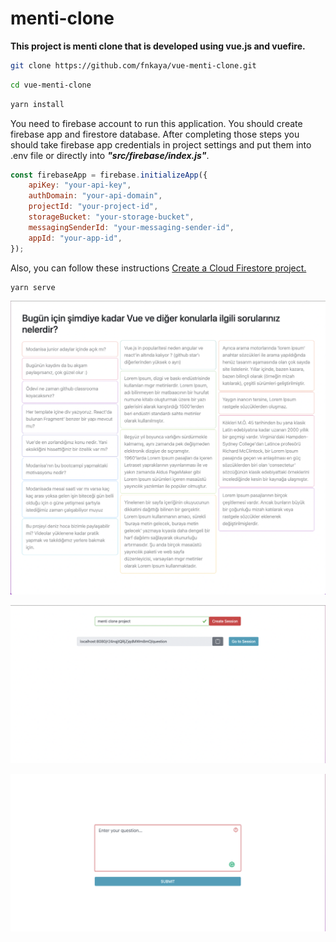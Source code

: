 # menti-clone

**This project is menti clone that is developed using vue.js and vuefire.**


```bash
git clone https://github.com/fnkaya/vue-menti-clone.git
```


```bash
cd vue-menti-clone
```


```bash
yarn install
```


You need to firebase account to run this application. You should create firebase app and firestore database. After completing those steps you should take firebase app credentials in project settings and put them into .env file or directly into ***"src/firebase/index.js"***.


```javascript
const firebaseApp = firebase.initializeApp({
    apiKey: "your-api-key",
    authDomain: "your-api-domain",
    projectId: "your-project-id",
    storageBucket: "your-storage-bucket",
    messagingSenderId: "your-messaging-sender-id",
    appId: "your-app-id",
});
```


Also, you can follow these instructions [Create a Cloud Firestore project.](https://firebase.google.com/docs/firestore/quickstart)


```bash
yarn serve
```


![alt text](images/3.png)

![alt text](images/1.png)

![alt text](images/2.png)
